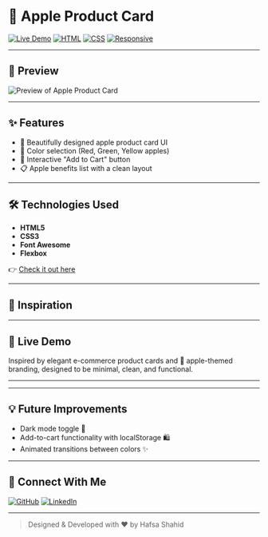 # 🍎 Apple Product Card

[![Live Demo](https://img.shields.io/badge/Live-Demo-green?style=for-the-badge&logo=github)](https://hafsa-shahid-28.github.io/apple-product-card/)
[![HTML](https://img.shields.io/badge/HTML-5-E34F26?style=for-the-badge&logo=html5&logoColor=white)]()
[![CSS](https://img.shields.io/badge/CSS-3-1572B6?style=for-the-badge&logo=css3&logoColor=white)]()
[![Responsive](https://img.shields.io/badge/Mobile%20Friendly-Yes-brightgreen?style=for-the-badge&logo=responsive-design&logoColor=white)]()

---

## 📸 Preview

![Preview of Apple Product Card](./assets/preview.jpg)

---

## ✨ Features

- 🍏 Beautifully designed apple product card UI
- 🎨 Color selection (Red, Green, Yellow apples)
- 🛒 Interactive "Add to Cart" button
- 📋 Apple benefits list with a clean layout

---

## 🛠️ Technologies Used

- **HTML5**
- **CSS3**
- **Font Awesome**
- **Flexbox**


👉 [Check it out here](https://hafsa-shahid-28.github.io/apple-product-card/)

---

## 🧠 Inspiration

---

## 🚀 Live Demo
Inspired by elegant e-commerce product cards and 🍎 apple-themed branding, designed to be minimal, clean, and functional.

---

---

## 💡 Future Improvements

- Dark mode toggle 🌙
- Add-to-cart functionality with localStorage 🛍️
- Animated transitions between colors ✨

---

## 🤝 Connect With Me

[![GitHub](https://img.shields.io/badge/GitHub-Visit-181717?style=for-the-badge&logo=github)](https://github.com/hafsa-shahid-28)
[![LinkedIn](https://img.shields.io/badge/LinkedIn-Connect-0A66C2?style=for-the-badge&logo=linkedin&logoColor=white)](https://www.linkedin.com)

---

> Designed & Developed with ❤️ by Hafsa Shahid


